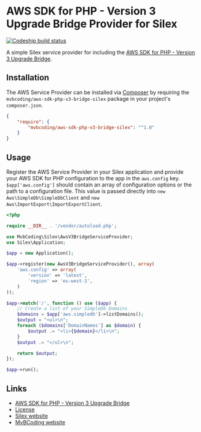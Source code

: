 # AWS SDK for PHP - Version 3 Upgrade Bridge Provider for Silex

[![Codeship build status](https://codeship.com/projects/988a8460-e445-0133-d9c3-2ef0590de381/status?branch=master)](https://codeship.com/projects/146266)

A simple Silex service provider for including the [AWS SDK for PHP - Version 3 Upgrade Bridge](https://github.com/aws/aws-sdk-php-v3-bridge).

## Installation

The AWS Service Provider can be installed via [Composer](http://getcomposer.org) by requiring the
`mvbcoding/aws-sdk-php-v3-bridge-silex` package in your project's `composer.json`.

```json
{
    "require": {
        "mvbcoding/aws-sdk-php-v3-bridge-silex": "^1.0"
    }
}
```

## Usage

Register the AWS Service Provider in your Silex application and provide your AWS SDK for PHP configuration to the app
in the `aws.config` key. `$app['aws.config']` should contain an array of configuration options or the path to a
configuration file. This value is passed directly into `new Aws\SimpleDb\SimpleDbClient` and `new Aws\ImportExport\ImportExportClient`.

```php
<?php

require __DIR__ . '/vendor/autoload.php';

use MvbCoding\Silex\AwsV3BridgeServiceProvider;
use Silex\Application;

$app = new Application();

$app->register(new AwsV3BridgeServiceProvider(), array(
    'aws.config' => array(
        'version' => 'latest',
        'region' => 'eu-west-1',
    )
));

$app->match('/', function () use ($app) {
    // Create a list of your SimpleDb Domains
    $domains = $app['aws.simpledb']->listDomains();
    $output = "<ul>\n";
    foreach ($domains['DomainNames'] as $domain) {
        $output .= "<li>{$domain}</li>\n";
    }
    $output .= "</ul>\n";

    return $output;
});

$app->run();
```

## Links

* [AWS SDK for PHP - Version 3 Upgrade Bridge](https://github.com/aws/aws-sdk-php-v3-bridge)
* [License](https://opensource.org/licenses/BSD-2-Clause)
* [Silex website](http://silex.sensiolabs.org)
* [MvBCoding website](http://www.mvbcoding.nl)

